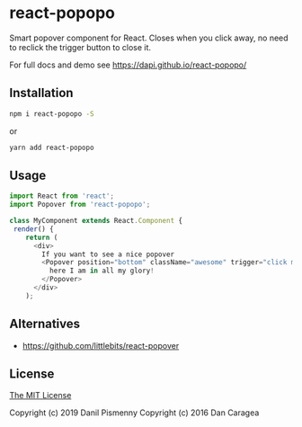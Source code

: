 # react-popopo

Smart popover component for React. Closes when you click away, no need to reclick the trigger button to close it.

For full docs and demo see https://dapi.github.io/react-popopo/

## Installation

```bash
npm i react-popopo -S
```

or 

```bash
yarn add react-popopo
```

## Usage

```javascript
import React from 'react';
import Popover from 'react-popopo';

class MyComponent extends React.Component {
 render() {
    return (
      <div>
        If you want to see a nice popover 
        <Popover position="bottom" className="awesome" trigger="click me">
          here I am in all my glory!
        </Popover>
      </div>
    );
```


## Alternatives

* https://github.com/littlebits/react-popover

## License

[The MIT License](./LICENSE)

Copyright (c) 2019 Danil Pismenny
Copyright (c) 2016 Dan Caragea
